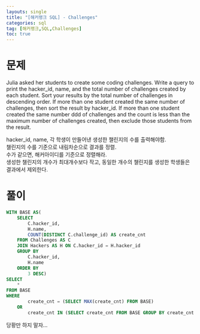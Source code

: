 ```yaml
---
layouts: single
title: "[해커랭크 SQL] - Challenges"
categories: sql
tag: [해커랭크,SQL,Challenges]
toc: true
---
```


# 문제 

Julia asked her students to create some coding challenges. Write a query to print the hacker_id, name, and the total number of challenges created by each student. Sort your results by the total number of challenges in descending order. If more than one student created the same number of challenges, then sort the result by hacker_id. If more than one student created the same number ddd  of challenges and the count is less than the maximum number of challenges created, then exclude those students from the result.    

hacker_id, name, 각 학생이 만들어낸 생성한 챌린지의 수를 출력해야함.    
챌린지의 수를 기준으로 내림차순으로 결과를 정렬.    
수가 같으면, 해커아이디를 기준으로 정렬해라.    
생성한 챌린지의 개수가 최대개수보다 작고, 동일한 개수의 챌린지를 생성한 학생들은 결과에서 제외한다.   



# 풀이 



```sql 
WITH BASE AS(
    SELECT 
        C.hacker_id, 
        H.name,
        COUNT(DISTINCT C.challenge_id) AS create_cnt 
    FROM Challenges AS C
    JOIN Hackers AS H ON C.hacker_id = H.hacker_id
    GROUP BY 
        C.hacker_id,
        H.name
    ORDER BY 
        3 DESC)
SELECT
    *
FROM BASE
WHERE 
        create_cnt = (SELECT MAX(create_cnt) FROM BASE)
    OR 
        create_cnt IN (SELECT create_cnt FROM BASE GROUP BY create_cnt HAVING COUNT(*) = 1)
```

당황만 하지 말자... 